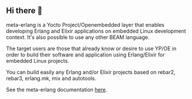 ## Hi there 👋

meta-erlang is a Yocto Project/Openembedded layer that enables developing Erlang and Elixir applications on embedded Linux development context.
It's also possible to use any other BEAM language.

The target users are those that already know or desire to use YP/OE in order to build their software and application using Erlang/Elixir
for embedded Linux projects.

You can build easily any Erlang and/or Elixir projects based on rebar2, rebar3, erlang.mk, mix and autotools.

See the meta-erlang documentation [here](https://meta-erlang.github.io).
<!--

**Here are some ideas to get you started:**

🙋‍♀️ A short introduction - what is your organization all about?
🌈 Contribution guidelines - how can the community get involved?
👩‍💻 Useful resources - where can the community find your docs? Is there anything else the community should know?
🍿 Fun facts - what does your team eat for breakfast?
🧙 Remember, you can do mighty things with the power of [Markdown](https://docs.github.com/github/writing-on-github/getting-started-with-writing-and-formatting-on-github/basic-writing-and-formatting-syntax)
-->
